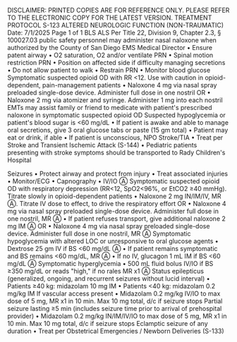 DISCLAIMER: PRINTED COPIES ARE FOR REFERENCE ONLY. PLEASE REFER TO THE ELECTRONIC COPY FOR THE LATEST VERSION.
TREATMENT PROTOCOL S-123
ALTERED NEUROLOGIC FUNCTION
(NON-TRAUMATIC)
Date: 7/1/2025 Page 1 of 1
BLS ALS
 Per Title 22, Division 9, Chapter 2.3, § 100027.03 public safety personnel may administer nasal naloxone when
authorized by the County of San Diego EMS Medical Director
• Ensure patent airway
• O2 saturation, O2 and/or ventilate PRN
• Spinal motion restriction PRN
• Position on affected side if difficulty
managing secretions
• Do not allow patient to walk
• Restrain PRN
• Monitor blood glucose
Symptomatic suspected opioid OD with RR
<12. Use with caution in opioid-dependent,
pain-management patients
• Naloxone 4 mg via nasal spray preloaded
single-dose device. Administer full dose in
one nostril
OR
• Naloxone 2 mg via atomizer and syringe.
Administer 1 mg into each nostril
EMTs may assist family or friend to medicate
with patient's prescribed naloxone in
symptomatic suspected opioid OD
Suspected hypoglycemia or patient's blood
sugar is <60 mg/dL
• If patient is awake and able to manage oral
secretions, give 3 oral glucose tabs or
paste (15 gm total)
• Patient may eat or drink, if able
• If patient is unconscious, NPO
Stroke/TIA
• Treat per Stroke and Transient Ischemic
Attack (S-144)
• Pediatric patients presenting with stroke
symptoms should be transported to Rady
Children's Hospital

Seizures
• Protect airway and protect from injury
• Treat associated injuries
• Monitor/ECG
• Capnography
• IV/IO Ⓐ
Symptomatic suspected opioid OD with respiratory depression
(RR<12, SpO2<96%, or EtCO2 ≥40 mmHg). Titrate slowly in
opioid-dependent patients
• Naloxone 2 mg IN/IM/IV, MR Ⓐ. Titrate IV dose to effect, to drive
the respiratory effort
OR
• Naloxone 4 mg via nasal spray preloaded single-dose device.
Administer full dose in one nostril, MR Ⓐ
• If patient refuses transport, give additional naloxone 2 mg IM Ⓐ
OR
• Naloxone 4 mg via nasal spray preloaded single-dose device.
Administer full dose in one nostril, MR Ⓐ
Symptomatic hypoglycemia with altered LOC or unresponsive to
oral glucose agents
• Dextrose 25 gm IV if BS <60 mg/dL Ⓐ
• If patient remains symptomatic and BS remains <60 mg/dL, MR Ⓐ
• If no IV, glucagon 1 mL IM if BS <60 mg/dL Ⓐ
Symptomatic hyperglycemia
• 500 mL fluid bolus IV/IO if BS ≥350 mg/dL or reads "high," if no
rales MR x1 Ⓐ
Status epilepticus (generalized, ongoing, and recurrent seizures
without lucid interval)
• Patients ≥40 kg: midazolam 10 mg IM
• Patients <40 kg: midazolam 0.2 mg/kg IM
If vascular access present
• Midazolam 0.2 mg/kg IV/IO to max dose of 5 mg, MR x1 in
10 min. Max 10 mg total, d/c if seizure stops
Partial seizure lasting ≥5 min (includes seizure time prior to
arrival of prehospital provider)
• Midazolam 0.2 mg/kg IN/IM/IV/IO to max dose of 5 mg, MR x1 in
10 min. Max 10 mg total, d/c if seizure stops
Eclamptic seizure of any duration
• Treat per Obstetrical Emergencies / Newborn Deliveries (S-133)

